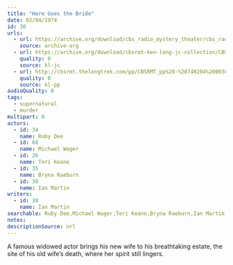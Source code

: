 ```yaml
---
title: "Here Goes the Bride"
date: 02/04/1974
id: 30
urls: 
  - url: https://archive.org/download/cbs_radio_mystery_theater/cbs_radio_mystery_theater-0001-0050.zip/cbs_radio_mystery_theater-0001-0050%2Fcbsrmt_0030_here_goes_the_bride.mp3
    source: archive-org
  - url: https://archive.org/download/cbsrmt-ken-long-jc-collection/CBSRMT - 740204 0030 Here Goes The Bride vbr oz_jc.mp3
    quality: 0
    source: kl-jc
  - url: http://cbsrmt.thelongtrek.com/pp/CBSRMT_pp%20-%20740204%200030%20Here%20Goes%20the%20Bride.mp3
    quality: 0
    source: kl-pp
audioQuality: 0
tags: 
  - supernatural
  - murder
multipart: 0
actors:  
  - id: 34
    name: Ruby Dee  
  - id: 68
    name: Michael Wager  
  - id: 26
    name: Teri Keane  
  - id: 35
    name: Bryna Raeburn  
  - id: 38
    name: Ian Martin
writers:  
  - id: 38
    name: Ian Martin
searchable: Ruby Dee,Michael Wager,Teri Keane,Bryna Raeburn,Ian Martin Ian Martin
notes: 
descriptionSource: nrl
---
```

A famous widowed actor brings his new wife to his breathtaking estate, the site of his old wife’s death, where her spirit still lingers.